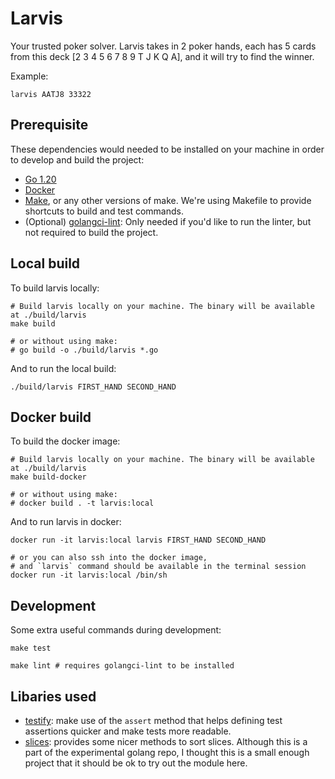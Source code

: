 # Larvis

Your trusted poker solver.
Larvis takes in 2 poker hands, each has 5 cards from this deck [2 3 4 5 6 7 8 9 T J K Q A], and it will try to find the winner.

Example:
```
larvis AATJ8 33322
```

## Prerequisite

These dependencies would needed to be installed on your machine in order to develop and build the project:

- [Go 1.20](https://go.dev/dl/)
- [Docker](https://www.docker.com/)
- [Make](https://www.gnu.org/software/make/), or any other versions of make. We're using Makefile to provide shortcuts to build and test commands.
- (Optional) [golangci-lint](https://golangci-lint.run/): Only needed if you'd like to run the linter, but not required to build the project.

## Local build

To build larvis locally:

```shell
# Build larvis locally on your machine. The binary will be available at ./build/larvis
make build

# or without using make:
# go build -o ./build/larvis *.go
```

And to run the local build:

```shell
./build/larvis FIRST_HAND SECOND_HAND
```

## Docker build

To build the docker image:

```shell
# Build larvis locally on your machine. The binary will be available at ./build/larvis
make build-docker

# or without using make:
# docker build . -t larvis:local
```

And to run larvis in docker:

```shell
docker run -it larvis:local larvis FIRST_HAND SECOND_HAND

# or you can also ssh into the docker image,
# and `larvis` command should be available in the terminal session
docker run -it larvis:local /bin/sh
```

## Development

Some extra useful commands during development:

```shell
make test

make lint # requires golangci-lint to be installed
```

## Libaries used

- [testify](https://github.com/stretchr/testify): make use of the `assert` method that helps defining test assertions quicker and make
  tests more readable.
- [slices](https://pkg.go.dev/golang.org/x/exp@v0.0.0-20230203172020-98cc5a0785f9/slices): provides some nicer methods to sort slices.
  Although this is a part of the experimental golang repo, I thought this is a small enough project that it should be ok to try out the
  module here.
